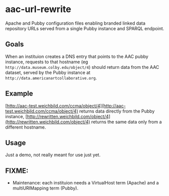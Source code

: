 # aac-url-rewrite

Apache and Pubby configuration files enabling branded linked data repository URLs served from a single Pubby instance and SPARQL endpoint.

## Goals
When an instituion creates a DNS entry that points to the AAC pubby instance, requests to that hostname (eg `http://data.museum.colby.edu/object/4`) should return data from the AAC dataset, served by the Pubby instance at `http://data.americanartcollaborative.org`.

## Example 
[http://aac-test.weichbild.com/ccma/object/4](http://aac-test.weichbild.com/ccma/object/4) returns data directly from the Pubby instance, [http://rewritten.weichbild.com/object/4](http://rewritten.weichbild.com/object/4) returns the same data only from a different hostname.

## Usage
Just a demo, not really meant for use just yet.

## FIXME:
- Maintenance: each instituion needs a VirtualHost term (Apache) and a multiURIMapping term (Pubby).